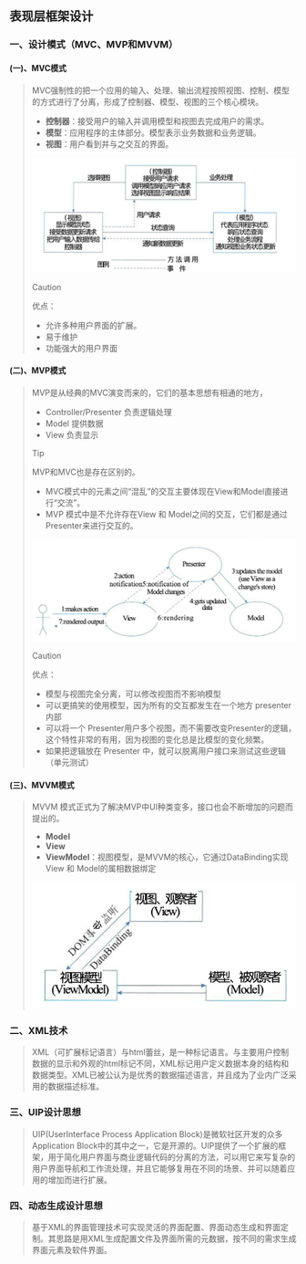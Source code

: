 ## 表现层框架设计

### 一、设计模式（MVC、MVP和MVVM）

#### (一)、MVC模式

> MVC强制性的把一个应用的输入、处理、输出流程按照视图、控制、模型的方式进行了分离，形成了控制器、模型、视图的三个核心模块。
>
> - **控制器**：接受用户的输入并调用模型和视图去完成用户的需求。
> - **模型**：应用程序的主体部分。模型表示业务数据和业务逻辑。
> - **视图**：用户看到并与之交互的界面。
>
> ![](../../.images/202505/071111.png)
>
> > [!caution]
> >
> > 优点：
> >
> > - 允许多种用户界面的扩展。
> > - 易于维护
> > - 功能强大的用户界面

#### (二)、MVP模式

> MVP是从经典的MVC演变而来的，它们的基本思想有相通的地方，
>
> - Controller/Presenter 负责逻辑处理
> - Model 提供数据
> - View 负责显示
>
> > [!tip]
> >
> > MVP和MVC也是存在区别的。
> >
> > - MVC模式中的元素之间“混乱”的交互主要体现在View和Model直接进行“交流”。
> > - MVP 模式中是不允许存在View 和 Model之间的交互，它们都是通过Presenter来进行交互的。
>
> ![](../../.images/202505/071120.png)
>
> > [!caution]
> >
> > 优点：
> >
> > - 模型与视图完全分离，可以修改视图而不影响模型
> > - 可以更搞笑的使用模型，因为所有的交互都发生在一个地方 presenter内部
> > - 可以将一个 Presenter用户多个视图，而不需要改变Presenter的逻辑，这个特性非常的有用，因为视图的变化总是比模型的变化频繁。
> > - 如果把逻辑放在 Presenter 中，就可以脱离用户接口来测试这些逻辑（单元测试）

#### (三)、MVVM模式

> MVVM 模式正式为了解决MVP中UI种类变多，接口也会不断增加的问题而提出的。
>
> - **Model**
> - **View**
> - **ViewModel**：视图模型，是MVVM的核心，它通过DataBinding实现 View 和 Model的属相数据绑定
>
> ![](../../.images/202505/071137.png)



### 二、XML技术

> XML（可扩展标记语言）与html蕾丝，是一种标记语言。与主要用户控制数据的显示和外观的html标记不同，XML标记用户定义数据本身的结构和数据类型。XML已被公认为是优秀的数据描述语言，并且成为了业内广泛采用的数据描述标准。



### 三、UIP设计思想

> UIP(UserInterface Process Application Block)是微软社区开发的众多Application Block中的其中之一，它是开源的。UIP提供了一个扩展的框架，用于简化用户界面与商业逻辑代码的分离的方法，可以用它来写复杂的用户界面导航和工作流处理，并且它能够复用在不同的场景、并可以随着应用的增加而进行扩展。

### 四、动态生成设计思想

> 基于XML的界面管理技术可实现灵活的界面配置、界面动态生成和界面定制。其思路是用XML生成配置文件及界面所需的元数据，按不同的需求生成界面元素及软件界面。
